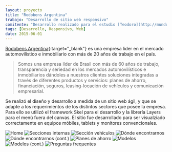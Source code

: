 ```yaml
---
layout: proyecto
title: "Rodobens Argentina"
trabajo: "Desarrollo de sitio web responsivo"
comitente: "Desarrollo realizado para el estudio [Teodoro](http://mundoteodoro.com)."
tags: [Desarrollo, Responsivo, Web]
date: 2015-06-01
---
```


[Rodobens Argentina](http://www.rodobens.com.ar){:target="_blank"} es una empresa lider en el mercado automovilístico e inmobiliario con más de 20 años de trabajo en el país.  

> Somos una empresa líder de Brasil con más de 60 años de trabajo, transparencia y seriedad en los mercados automovilísticos e inmobiliarios dándoles a nuestros clientes soluciones integradas a través de diferentes productos y servicios: planes de ahorro, financiación, seguros, leasing-locación de vehículos y comunicación empresarial.

Se realizó el diseño y desarrollo a medida de un sitio web ágil, y que se adapte a los requerimientos de los distintos sectores que posee la empresa. Para ello se utilizó el framework Skel para el desarrollo y la librería Layers para el menú fuera del canvas. El sitio fue desarrollado para ser visualziado correctamente en equipos móbiles, tablets y monitores convencionales.

<div class="carousel">
    <img src="{{ site.baseurl }}/img/2015_rodobens1.jpg" alt="Home" />
    <img src="{{ site.baseurl }}/img/2015_rodobens2.jpg" alt="Secciones internas" />
    <img src="{{ site.baseurl }}/img/2015_rodobens3.jpg" alt="Sección vehículos" />
    <img src="{{ site.baseurl }}/img/2015_rodobens4.jpg" alt="Dónde encontrarnos" />
    <img src="{{ site.baseurl }}/img/2015_rodobens5.jpg" alt="Dónde encontrarnos (cont.)" />
    <img src="{{ site.baseurl }}/img/2015_rodobens6.jpg" alt="Planes de ahorro" />
    <img src="{{ site.baseurl }}/img/2015_rodobens7.jpg" alt="Modelos" />
    <img src="{{ site.baseurl }}/img/2015_rodobens8.jpg" alt="Modelos (cont.)" />
    <img src="{{ site.baseurl }}/img/2015_rodobens9.jpg" alt="Preguntas frequentes" />
</div>

